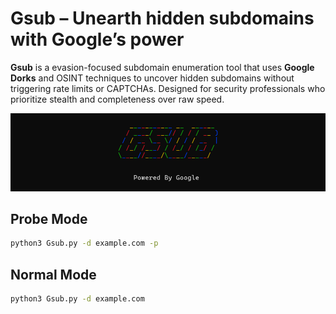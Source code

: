 # Gsub –  Unearth hidden subdomains with Google’s power 
**Gsub** is a evasion-focused subdomain enumeration tool that uses **Google Dorks** and OSINT techniques to uncover hidden subdomains without triggering rate limits or CAPTCHAs. Designed for security professionals who prioritize stealth and completeness over raw speed. 

![banner](./images/new-banner.png "banner")

## Probe Mode
```bash
python3 Gsub.py -d example.com -p
```
## Normal Mode
```bash
python3 Gsub.py -d example.com 
```
